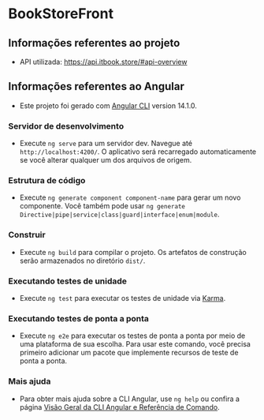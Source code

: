 # BookStoreFront

## Informações referentes ao projeto
- API utilizada: https://api.itbook.store/#api-overview

## Informações referentes ao Angular
- Este projeto foi gerado com [Angular CLI](https://github.com/angular/angular-cli) version 14.1.0.

### Servidor de desenvolvimento

- Execute `ng serve` para um servidor dev. Navegue até `http://localhost:4200/`. O aplicativo será recarregado automaticamente se você alterar qualquer um dos arquivos de origem.

### Estrutura de código

- Execute `ng generate component component-name` para gerar um novo componente. Você também pode usar `ng generate Directive|pipe|service|class|guard|interface|enum|module`.

### Construir

- Execute `ng build` para compilar o projeto. Os artefatos de construção serão armazenados no diretório `dist/`.

### Executando testes de unidade

- Execute `ng test` para executar os testes de unidade via [Karma](https://karma-runner.github.io).

### Executando testes de ponta a ponta

- Execute `ng e2e` para executar os testes de ponta a ponta por meio de uma plataforma de sua escolha. Para usar este comando, você precisa primeiro adicionar um pacote que implemente recursos de teste de ponta a ponta.

### Mais ajuda

- Para obter mais ajuda sobre a CLI Angular, use `ng help` ou confira a página [Visão Geral da CLI Angular e Referência de Comando](https://angular.io/cli).
